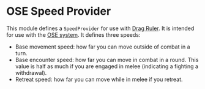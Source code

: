 # OSE Speed Provider
This module defines a `SpeedProvider` for use with [Drag Ruler][1]. It is intended for use with the [OSE system][2]. It defines three speeds:
* Base movement speed: how far you can move outside of combat in a turn.
* Base encounter speed: how far you can move in combat in a round. This value is half as much if you are engaged in melee (indicating a fighting a withdrawal).
* Retreat speed: how far you can move while in melee if you retreat.

[1]: https://github.com/manuelVo/foundryvtt-drag-ruler
[2]: https://gitlab.com/mesfoliesludiques/foundryvtt-ose
